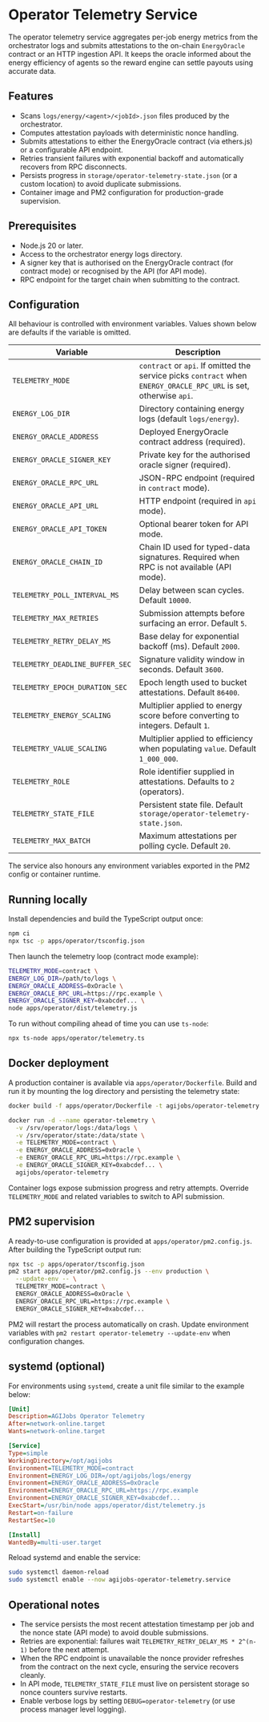 # Operator Telemetry Service

The operator telemetry service aggregates per-job energy metrics from the
orchestrator logs and submits attestations to the on-chain `EnergyOracle`
contract or an HTTP ingestion API. It keeps the oracle informed about the
energy efficiency of agents so the reward engine can settle payouts using
accurate data.

## Features

- Scans `logs/energy/<agent>/<jobId>.json` files produced by the orchestrator.
- Computes attestation payloads with deterministic nonce handling.
- Submits attestations to either the EnergyOracle contract (via ethers.js) or a
  configurable API endpoint.
- Retries transient failures with exponential backoff and automatically
  recovers from RPC disconnects.
- Persists progress in `storage/operator-telemetry-state.json` (or a custom
  location) to avoid duplicate submissions.
- Container image and PM2 configuration for production-grade supervision.

## Prerequisites

- Node.js 20 or later.
- Access to the orchestrator energy logs directory.
- A signer key that is authorised on the EnergyOracle contract (for contract
  mode) or recognised by the API (for API mode).
- RPC endpoint for the target chain when submitting to the contract.

## Configuration

All behaviour is controlled with environment variables. Values shown below are
defaults if the variable is omitted.

| Variable                        | Description                                                                                                        |
| ------------------------------- | ------------------------------------------------------------------------------------------------------------------ |
| `TELEMETRY_MODE`                | `contract` or `api`. If omitted the service picks `contract` when `ENERGY_ORACLE_RPC_URL` is set, otherwise `api`. |
| `ENERGY_LOG_DIR`                | Directory containing energy logs (default `logs/energy`).                                                          |
| `ENERGY_ORACLE_ADDRESS`         | Deployed EnergyOracle contract address (required).                                                                 |
| `ENERGY_ORACLE_SIGNER_KEY`      | Private key for the authorised oracle signer (required).                                                           |
| `ENERGY_ORACLE_RPC_URL`         | JSON-RPC endpoint (required in `contract` mode).                                                                   |
| `ENERGY_ORACLE_API_URL`         | HTTP endpoint (required in `api` mode).                                                                            |
| `ENERGY_ORACLE_API_TOKEN`       | Optional bearer token for API mode.                                                                                |
| `ENERGY_ORACLE_CHAIN_ID`        | Chain ID used for typed-data signatures. Required when RPC is not available (API mode).                            |
| `TELEMETRY_POLL_INTERVAL_MS`    | Delay between scan cycles. Default `10000`.                                                                        |
| `TELEMETRY_MAX_RETRIES`         | Submission attempts before surfacing an error. Default `5`.                                                        |
| `TELEMETRY_RETRY_DELAY_MS`      | Base delay for exponential backoff (ms). Default `2000`.                                                           |
| `TELEMETRY_DEADLINE_BUFFER_SEC` | Signature validity window in seconds. Default `3600`.                                                              |
| `TELEMETRY_EPOCH_DURATION_SEC`  | Epoch length used to bucket attestations. Default `86400`.                                                         |
| `TELEMETRY_ENERGY_SCALING`      | Multiplier applied to energy score before converting to integers. Default `1`.                                     |
| `TELEMETRY_VALUE_SCALING`       | Multiplier applied to efficiency when populating `value`. Default `1_000_000`.                                     |
| `TELEMETRY_ROLE`                | Role identifier supplied in attestations. Defaults to `2` (operators).                                             |
| `TELEMETRY_STATE_FILE`          | Persistent state file. Default `storage/operator-telemetry-state.json`.                                            |
| `TELEMETRY_MAX_BATCH`           | Maximum attestations per polling cycle. Default `20`.                                                              |

The service also honours any environment variables exported in the PM2 config
or container runtime.

## Running locally

Install dependencies and build the TypeScript output once:

```bash
npm ci
npx tsc -p apps/operator/tsconfig.json
```

Then launch the telemetry loop (contract mode example):

```bash
TELEMETRY_MODE=contract \
ENERGY_LOG_DIR=/path/to/logs \
ENERGY_ORACLE_ADDRESS=0xOracle \
ENERGY_ORACLE_RPC_URL=https://rpc.example \
ENERGY_ORACLE_SIGNER_KEY=0xabcdef... \
node apps/operator/dist/telemetry.js
```

To run without compiling ahead of time you can use `ts-node`:

```bash
npx ts-node apps/operator/telemetry.ts
```

## Docker deployment

A production container is available via `apps/operator/Dockerfile`. Build and
run it by mounting the log directory and persisting the telemetry state:

```bash
docker build -f apps/operator/Dockerfile -t agijobs/operator-telemetry .

docker run -d --name operator-telemetry \
  -v /srv/operator/logs:/data/logs \
  -v /srv/operator/state:/data/state \
  -e TELEMETRY_MODE=contract \
  -e ENERGY_ORACLE_ADDRESS=0xOracle \
  -e ENERGY_ORACLE_RPC_URL=https://rpc.example \
  -e ENERGY_ORACLE_SIGNER_KEY=0xabcdef... \
  agijobs/operator-telemetry
```

Container logs expose submission progress and retry attempts. Override
`TELEMETRY_MODE` and related variables to switch to API submission.

## PM2 supervision

A ready-to-use configuration is provided at `apps/operator/pm2.config.js`. After
building the TypeScript output run:

```bash
npx tsc -p apps/operator/tsconfig.json
pm2 start apps/operator/pm2.config.js --env production \
  --update-env -- \
  TELEMETRY_MODE=contract \
  ENERGY_ORACLE_ADDRESS=0xOracle \
  ENERGY_ORACLE_RPC_URL=https://rpc.example \
  ENERGY_ORACLE_SIGNER_KEY=0xabcdef...
```

PM2 will restart the process automatically on crash. Update environment
variables with `pm2 restart operator-telemetry --update-env` when configuration
changes.

## systemd (optional)

For environments using `systemd`, create a unit file similar to the example
below:

```ini
[Unit]
Description=AGIJobs Operator Telemetry
After=network-online.target
Wants=network-online.target

[Service]
Type=simple
WorkingDirectory=/opt/agijobs
Environment=TELEMETRY_MODE=contract
Environment=ENERGY_LOG_DIR=/opt/agijobs/logs/energy
Environment=ENERGY_ORACLE_ADDRESS=0xOracle
Environment=ENERGY_ORACLE_RPC_URL=https://rpc.example
Environment=ENERGY_ORACLE_SIGNER_KEY=0xabcdef...
ExecStart=/usr/bin/node apps/operator/dist/telemetry.js
Restart=on-failure
RestartSec=10

[Install]
WantedBy=multi-user.target
```

Reload systemd and enable the service:

```bash
sudo systemctl daemon-reload
sudo systemctl enable --now agijobs-operator-telemetry.service
```

## Operational notes

- The service persists the most recent attestation timestamp per job and the
  nonce state (API mode) to avoid double submissions.
- Retries are exponential: failures wait `TELEMETRY_RETRY_DELAY_MS * 2^(n-1)`
  before the next attempt.
- When the RPC endpoint is unavailable the nonce provider refreshes from the
  contract on the next cycle, ensuring the service recovers cleanly.
- In API mode, `TELEMETRY_STATE_FILE` must live on persistent storage so nonce
  counters survive restarts.
- Enable verbose logs by setting `DEBUG=operator-telemetry` (or use process
  manager level logging).
